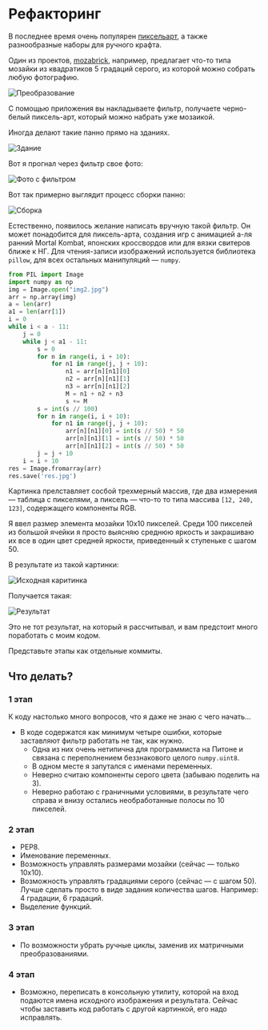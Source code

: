 # Рефакторинг

В последнее время очень популярен [пиксельарт](https://en.wikipedia.org/wiki/Pixel_art), а также разнообразные наборы для ручного крафта.

Один из проектов, [mozabrick](https://mozabrick.ru/products/model-l/), например, предлагает что-то типа мозайки из квадратиков 5 градаций серого, из которой можно собрать любую фотографию.

![Преобразование](https://github.com/bibilov/refactoring/blob/main/img-test.png)

С помощью приложения вы накладываете фильтр, получаете черно-белый пиксель-арт, который можно набрать уже мозаикой.

Иногда делают такие панно прямо на зданиях.

![Здание](https://github.com/bibilov/refactoring/blob/main/632.jpg)


Вот я прогнал через фильтр свое фото:

![Фото с фильтром](https://github.com/bibilov/refactoring/blob/main/m0oLR8Tx0zRG8s3SZQlQLnF8bhcnGu6AwzRA5aqi.png_4_1.png)

Вот так примерно выглядит процесс сборки панно:

![Сборка](https://github.com/bibilov/refactoring/blob/main/compile.png)

Естественно, появилось желание написать вручную такой фильтр. Он может понадобится для пиксель-арта, создания игр с анимацией а-ля ранний Mortal Kombat, японских кроссвордов или для вязки свитеров ближе к НГ. Для чтения-записи изображений используется библиотека `pillow`, для всех остальных манипуляций &mdash; `numpy`.


```python
from PIL import Image
import numpy as np
img = Image.open("img2.jpg")
arr = np.array(img)
a = len(arr)
a1 = len(arr[1])
i = 0
while i < a - 11:
    j = 0
    while j < a1 - 11:
        s = 0
        for n in range(i, i + 10):
            for n1 in range(j, j + 10):
                n1 = arr[n][n1][0]
                n2 = arr[n][n1][1]
                n3 = arr[n][n1][2]
                M = n1 + n2 + n3
                s += M
        s = int(s // 100)
        for n in range(i, i + 10):
            for n1 in range(j, j + 10):
                arr[n][n1][0] = int(s // 50) * 50
                arr[n][n1][1] = int(s // 50) * 50
                arr[n][n1][2] = int(s // 50) * 50
        j = j + 10
    i = i + 10
res = Image.fromarray(arr)
res.save('res.jpg')
```

Картинка прелставляет сосбой трехмерный массив, где два измерения &mdash; таблица с пикселями, а пиксель &mdash; что-то то типа массива `[12, 240, 123]`, содержащего компоненты RGB.  

Я ввел размер элемента мозайки 10x10 пикселей. Среди 100 пикселей из большой ячейки я просто выясняю среднюю яркость и закрашиваю их все в один цвет средней яркости, приведенный к ступеньке с шагом 50.

В результате из такой картинки:

![Исходная каритинка](https://github.com/bibilov/refactoring/blob/main/img2.jpg)

Получается такая:

![Результат](https://github.com/bibilov/refactoring/blob/main/res.jpg)

Это не тот результат, на который я рассчитывал, и вам предстоит много поработать с моим кодом.

Представьте этапы как отдельные коммиты.

## Что делать?

### 1 этап
К коду настолько много вопросов, что я даже не знаю с чего начать...

* В коде содержатся как минимум четыре ошибки, которые заставляют фильтр работать не так, как нужно.
    * Одна из них очень нетипична для программиста на Питоне и связана с переполнением беззнакового целого `numpy.uint8`.
    * В одном месте я запутался с именами переменных.
    * Неверно считаю компоненты серого цвета (забываю поделить на 3).
    * Неверно работаю с граничными условиями, в результате чего справа и внизу остались необработанные полосы по 10 пикселей.

### 2 этап
* PEP8.
* Именование переменных.
* Возможность управлять размерами мозайки (сейчас &mdash; только 10x10).
* Возможность управлять градациями серого (сейчас &mdash; с шагом 50). Лучше сделать просто в виде задания количества шагов. Например: 4 градации, 6 градаций. 
* Выделение функций.
### 3 этап
* По возможности убрать ручные циклы, заменив их матричными преобразованиями.
### 4 этап
* Возможно, переписать в консольную утилиту, которой на вход подаются имена исходного изображения и результата. Сейчас чтобы заставить код работать с другой картинкой, его надо исправлять.
